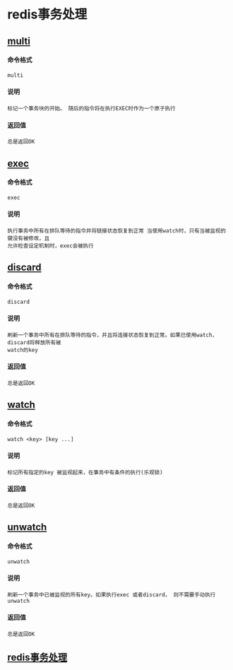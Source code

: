 # redis事务处理
## [multi](http://www.redis.cn/commands/multi.html)
#### 命令格式
    multi
#### 说明
    标记一个事务块的开始。 随后的指令将在执行EXEC时作为一个原子执行
#### 返回值
    总是返回OK
## [exec](http://www.redis.cn/commands/exec.html)
#### 命令格式
    exec
#### 说明
    执行事务中所有在排队等待的指令并将链接状态恢复到正常 当使用watch时，只有当被监视的键没有被修改，且
    允许检查设定机制时，exec会被执行
## [discard](http://www.redis.cn/commands/discard.html)
#### 命令格式
    discard
#### 说明
    刷新一个事务中所有在排队等待的指令，并且将连接状态恢复到正常。如果已使用watch，discard将释放所有被
    watch的key
#### 返回值
    总是返回OK
## [watch](http://www.redis.cn/commands/watch.html)
#### 命令格式
    watch <key> [key ...]
#### 说明
    标记所有指定的key 被监视起来，在事务中有条件的执行(乐观锁)
#### 返回值
    总是返回OK
## [unwatch](http://www.redis.cn/commands/unwatch.html)
#### 命令格式
    unwatch
#### 说明
    刷新一个事务中已被监视的所有key。如果执行exec 或者discard， 则不需要手动执行unwatch
#### 返回值
    总是返回OK
## [redis事务处理](http://www.redis.cn/topics/transactions.html)
